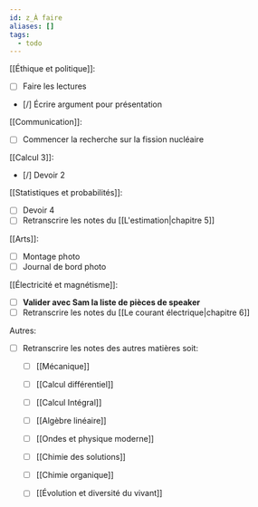 ```yaml
---
id: z_À faire
aliases: []
tags:
  - todo
---
```


[[Éthique et politique]]:
- [ ] Faire les lectures
- [/] Écrire argument pour présentation

[[Communication]]:
- [ ] Commencer la recherche sur la fission nucléaire

[[Calcul 3]]:
- [/] Devoir 2

[[Statistiques et probabilités]]:
- [ ] Devoir 4
- [ ] Retranscrire les notes du [[L'estimation|chapitre 5]]

[[Arts]]:
- [ ] Montage photo
- [ ] Journal de bord photo

[[Électricité et magnétisme]]:
- [ ] **Valider avec Sam la liste de pièces de speaker**
- [ ] Retranscrire les notes du [[Le courant électrique|chapitre 6]] 

Autres:
- [ ] Retranscrire les notes des autres matières soit:
	- [ ] [[Mécanique]]
	- [ ] [[Calcul différentiel]]
	- [ ] [[Calcul Intégral]]
	- [ ] [[Algèbre linéaire]]
	- [ ] [[Ondes et physique moderne]]
	- [ ] [[Chimie des solutions]]
	- [ ] [[Chimie organique]]
	- [ ] [[Évolution et diversité du vivant]]


